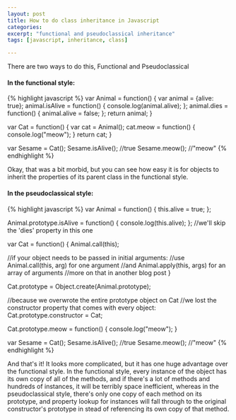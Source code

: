 ```yaml
---
layout: post
title: How to do class inheritance in Javascript
categories:
excerpt: "functional and pseudoclassical inheritance"
tags: [javascript, inheritance, class]

---
```


There are two ways to do this, Functional and Pseudoclassical

#### In the functional style:

{% highlight javascript %}
var Animal = function() {
  var animal = {alive: true};
  animal.isAlive = function() {
    console.log(animal.alive);
  };
  animal.dies = function() {
    animal.alive = false;
  };
  return animal;
}


var Cat = function() {
  var cat = Animal();
  cat.meow = function() {
    console.log("meow");
  }
  return cat;
}


var Sesame = Cat();
Sesame.isAlive(); //true
Sesame.meow(); //"meow"
{% endhighlight %}

Okay, that was a bit morbid, but you can see how easy it is for objects to inherit the properties of its parent class in the functional style.

#### In the pseudoclassical style:

{% highlight javascript %}
var Animal = function() {
  this.alive = true;
};

Animal.prototype.isAlive = function() {
  console.log(this.alive);
};
//we'll skip the 'dies' property in this one


var Cat = function() {
  Animal.call(this);

  //if your object needs to be passed in initial arguments:
  //use Animal.call(this, arg) for one argument
  //and Animal.apply(this, args) for an array of arguments
  //more on that in another blog post
}

Cat.prototype = Object.create(Animal.prototype);

//because we overwrote the entire prototype object on Cat
//we lost the constructor property that comes with every object:
Cat.prototype.constructor = Cat;

Cat.prototype.meow = function() {
  console.log("meow");
}


var Sesame = Cat();
Sesame.isAlive(); //true
Sesame.meow(); //"meow"
{% endhighlight %}

And that's it! It looks more complicated, but it has one huge advantage over the functional style. In the functional style, every instance of the object has its own copy of all of the methods, and if there's a lot of methods and hundreds of instances, it will be terribly space inefficient, whereas in the pseudoclassical style, there's only one copy of each method on its prototype, and property lookup for instances will fall through to the original constructor's prototype in stead of referencing its own copy of that method.
